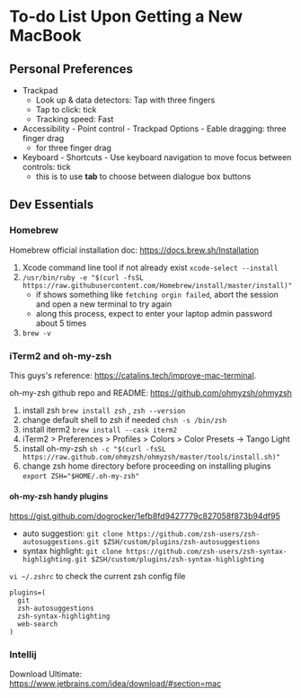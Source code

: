 # To-do List Upon Getting a New MacBook

## Personal Preferences
* Trackpad
  * Look up & data detectors: Tap with three fingers
  * Tap to click: tick
  * Tracking speed: Fast
* Accessibility - Point control - Trackpad Options - Eable dragging: three finger drag 
  * for three finger drag
* Keyboard - Shortcuts - Use keyboard navigation to move focus between controls: tick
  * this is to use **tab** to choose between dialogue box buttons

## Dev Essentials
### Homebrew
Homebrew official installation doc: https://docs.brew.sh/Installation
1. Xcode command line tool if not already exist `xcode-select --install`
2. `/usr/bin/ruby -e "$(curl -fsSL https://raw.githubusercontent.com/Homebrew/install/master/install)"`
    * if shows something like `fetching orgin failed`, abort the session and open a new terminal to try again
    * along this process, expect to enter your laptop admin password about 5 times
3. `brew -v`

### iTerm2 and oh-my-zsh
This guys's reference: https://catalins.tech/improve-mac-terminal.

oh-my-zsh github repo and README: https://github.com/ohmyzsh/ohmyzsh

1. install zsh `brew install zsh` , `zsh --version`
2. change default shell to zsh if needed `chsh -s /bin/zsh`
3. install iterm2 `brew install --cask iterm2`
4. iTerm2 > Preferences > Profiles > Colors > Color Presets -> Tango Light
5. install oh-my-zsh `sh -c "$(curl -fsSL https://raw.github.com/ohmyzsh/ohmyzsh/master/tools/install.sh)"`
6. change zsh home directory before proceeding on installing plugins `export ZSH="$HOME/.oh-my-zsh"`

#### oh-my-zsh handy plugins
https://gist.github.com/dogrocker/1efb8fd9427779c827058f873b94df95
* auto suggestion: `git clone https://github.com/zsh-users/zsh-autosuggestions.git $ZSH/custom/plugins/zsh-autosuggestions`
* syntax highlight: `git clone https://github.com/zsh-users/zsh-syntax-highlighting.git $ZSH/custom/plugins/zsh-syntax-highlighting`

`vi ~/.zshrc` to check the current zsh config file
```
plugins=(
  git
  zsh-autosuggestions 
  zsh-syntax-highlighting
  web-search
)
```

### Intellij
Download Ultimate: https://www.jetbrains.com/idea/download/#section=mac

